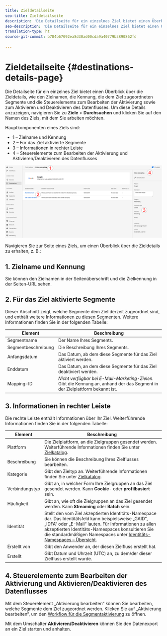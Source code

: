 ```yaml
---
title: Zieldetailseite
seo-title: Zieldetailseite
description: 'Die Detailseite für ein einzelnes Ziel bietet einen Überblick über die Zieldetails, wie den Zielnamen, die Kennung, die dem Ziel zugeordneten Segmente und die Steuerelemente zum Bearbeiten der Aktivierung sowie zum Aktivieren und Deaktivieren des Datenflusses. '
seo-description: 'Die Detailseite für ein einzelnes Ziel bietet einen Überblick über die Zieldetails, wie den Zielnamen, die Kennung, die dem Ziel zugeordneten Segmente und die Steuerelemente zum Bearbeiten der Aktivierung sowie zum Aktivieren und Deaktivieren des Datenflusses. '
translation-type: ht
source-git-commit: b784b67092ea8d30ad00cda9a40779b3890862fd

---
```



# Zieldetailseite {#destinations-details-page}

Die Detailseite für ein einzelnes Ziel bietet einen Überblick über die Zieldetails, wie den Zielnamen, die Kennung, die dem Ziel zugeordneten Segmente und die Steuerelemente zum Bearbeiten der Aktivierung sowie zum Aktivieren und Deaktivieren des Datenflusses. Um diese Details anzuzeigen, navigieren Sie zu **Ziele** > **Durchsuchen** und klicken Sie auf den Namen des Ziels, mit dem Sie arbeiten möchten.

Hauptkomponenten eines Ziels sind:

* 1 – Zielname und Kennung
* 2 – Für das Ziel aktivierte Segmente
* 3 – Informationen in rechter Leiste
* 4 – Steuerelemente zum Bearbeiten der Aktivierung und Aktivieren/Deaktivieren des Datenflusses

![Nummerierte Zielseite](/help/rtcdp/destinations/assets/destination-page-numbered.png)

Navigieren Sie zur Seite eines Ziels, um einen Überblick über die Zieldetails zu erhalten, z. B.:

## 1. Zielname und Kennung

Sie können den Zielnamen in der Seitenüberschrift und die Zielkennung in der Seiten-URL sehen.

## 2. Für das Ziel aktivierte Segmente

Dieser Abschnitt zeigt, welche Segmente dem Ziel derzeit zugeordnet sind, und enthält weitere Informationen zu diesen Segmenten. Weitere Informationen finden Sie in der folgenden Tabelle:

| Element | Beschreibung |
---------|----------|
| Segmentname | Der Name Ihres Segments. |
| Segmentbeschreibung | Die Beschreibung Ihres Segments. |
| Anfangsdatum | Das Datum, ab dem diese Segmente für das Ziel aktiviert werden. |
| Enddatum | Das Datum, an dem diese Segmente für das Ziel deaktiviert werden. |
| Mapping-ID | *Nicht verfügbar bei E-Mail-Marketing-Zielen*. Gibt die Kennung an, anhand der das Segment in der Zielplattform bekannt ist. |

## 3. Informationen in rechter Leiste

Die rechte Leiste enthält Informationen über Ihr Ziel. Weiterführende Informationen finden Sie in der folgenden Tabelle:

| Element | Beschreibung |
---------|----------|
| Plattform | Die Zielplattform, an die Zielgruppen gesendet werden. Weiterführende Informationen finden Sie unter [Zielkatalog](/help/rtcdp/destinations/destinations-catalog.md). |
| Beschreibung | Sie können die Beschreibung Ihres Zielflusses bearbeiten. |
| Kategorie | Gibt den Zieltyp an. Weiterführende Informationen finden Sie unter [Zielkatalog](/help/rtcdp/destinations/destinations-catalog.md). |
| Verbindungstyp | Gibt an, in welcher Form Ihre Zielgruppen an das Ziel gesendet werden. Kann **Cookie**- oder **profilbasiert** sein. |
| Häufigkeit | Gibt an, wie oft die Zielgruppen an das Ziel gesendet werden. Kann **Streaming** oder **Batch** sein. |
| Identität | Stellt den vom Ziel akzeptierten Identitäts-Namespace dar. Das Identitätsfeld kann beispielsweise „GAID“, „IDFA“ oder „E-Mail“ lauten. Für Informationen zu allen akzeptierten Identitäts-Namespaces konsultieren Sie die standardmäßigen Namespaces unter [Identitäts-Namespaces – Übersicht](https://www.adobe.io/apis/experienceplatform/home/profile-identity-segmentation/profile-identity-segmentation-services.html#!api-specification/markdown/narrative/technical_overview/identity_namespace_overview/identity_namespace_overview.md). |
| Erstellt von | Gibt den Anwender an, der diesen Zielfluss erstellt hat. |
| Erstellt | Gibt Datum und Uhrzeit (UTC) an, zu dem/der dieser Zielfluss erstellt wurde. |

## 4. Steuerelemente zum Bearbeiten der Aktivierung und Aktivieren/Deaktivieren des Datenflusses

Mit dem Steuerelement „Aktivierung bearbeiten“ können Sie bearbeiten, welche Segmente dem Ziel zugeordnet werden. Klicken Sie auf „Aktivierung bearbeiten“, um den [Workflow für die Segmentaktivierung](/help/rtcdp/destinations/activate-destinations.md) zu öffnen.

Mit dem Umschalter **Aktivieren/Deaktivieren** können Sie den Datenexport an ein Ziel starten und anhalten.